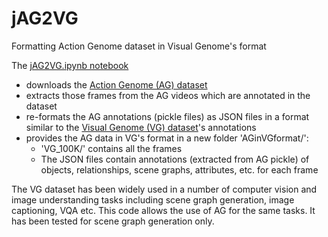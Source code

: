 # jAG2VG
Formatting Action Genome dataset in Visual Genome's format

The [jAG2VG.ipynb notebook](https://github.com/jaleedkhan/jAG2VG/blob/master/jAG2VG.ipynb)
- downloads the [Action Genome (AG) dataset](actiongenome.org)
- extracts those frames from the AG videos which are annotated in the dataset
- re-formats the AG annotations (pickle files) as JSON files in a format similar to the [Visual Genome (VG) dataset](https://visualgenome.org/)'s annotations
- provides the AG data in VG's format in a new folder 'AGinVGformat/':
  - 'VG_100K/' contains all the frames
  - The JSON files contain annotations (extracted from AG pickle) of objects, relationships, scene graphs, attributes, etc. for each frame

The VG dataset has been widely used in a number of computer vision and image understanding tasks including scene graph generation, image captioning, VQA etc. This code allows the use of AG for the same tasks. It has been tested for scene graph generation only.

